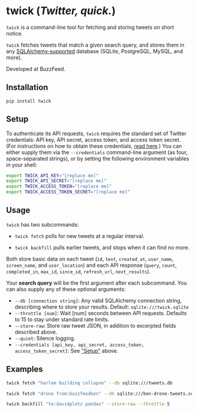 # twick (*Twitter, quick.*)

`twick` is a command-line tool for fetching and storing tweets on short notice.

`twick` fetches tweets that match a given search query, and stores them in any [SQLAlchemy-supported](http://docs.sqlalchemy.org/en/rel_0_9/dialects/index.html) database (SQLite, PostgreSQL, MySQL, and more).

Developed at BuzzFeed.

## Installation

`pip install twick`

## Setup

To authenticate its API requests, `twick` requires the standard set of Twitter credentials: API key, API secret, access token, and access token secret. (For instructions on how to obtain these credentials, [read here](http://stackoverflow.com/a/12335636).) You can either supply them via the `--credentials` command-line argument (as four, space-separated strings), or by setting the following environment variables in your shell:

```sh
export TWICK_API_KEY="[replace me]"
export TWICK_API_SECRET="[replace me]"
export TWICK_ACCESS_TOKEN="[replace me]"
export TWICK_ACCESS_TOKEN_SECRET="[replace me]"
```

## Usage

`twick` has two subcommands:

- `twick fetch` polls for new tweets at a regular interval.

- `twick backfill` pulls earlier tweets, and stops when it can find no more. 

Both store basic data on each tweet (`id`, `text`, `created_at`, `user_name`, `screen_name`, and `user_location`) and each API response (`query`, `count`, `completed_in`, `max_id`, `since_id`, `refresh_url`, `next_results`).

Your __search query__ will be the first argument after each subcommand. You can also supply any of these optional arguments:

- `--db [connection string]`: Any valid SQLAlchemy connection string, describing where to store your results. Default: `sqlite:///twick.sqlite`
- `--throttle [num]`: Wait [num] seconds between API requests. Defaults to 15 to stay under standard rate limits.
- `--store-raw`: Store raw tweet JSON, in addition to excerpted fields described above.
- `--quiet`: Silence logging.
- `--credentials [api_key, api_secret, access_token, access_token_secret]`: See ["Setup"](#setup) above.

## Examples

```sh
twick fetch "harlem building collapse" --db sqlite:///tweets.db
```

```sh
twick fetch "drone from:buzzfeedben" --db sqlite:///ben-drone-tweets.sqlite --throttle 60
```

```sh
twick backfill "to:davidplotz pandas" --store-raw --throttle 5
```

